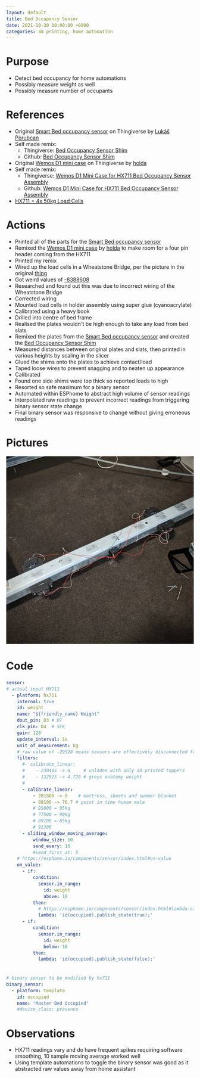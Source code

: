 ```yaml
---
layout: default
title: Bed Occupancy Sensor
date: 2021-10-30 10:00:00 +0800
categories: 3d printing, home automation
---
```


# Purpose
- Detect bed occupancy for home automations
- Possibly measure weight as well
- Possibly measure number of occupants

# References
- Original [Smart Bed occupancy sensor](https://www.thingiverse.com/thing:4213002) on Thingiverse by [Lukáš Porubcan](https://www.thingiverse.com/luc3as/designs)
- Self made remix:
  - Thingiverse: [Bed Occupancy Sensor Shim](https://www.thingiverse.com/thing:5083565)
  - Github: [Bed Occupancy Sensor Shim](/assets/stl/2021-10-30-bed-occupancy-sensor-2-sensor-shim.stl)
- Original [Wemos D1 mini case](https://www.thingiverse.com/thing:4600198) on Thingiverse by [holda](https://www.thingiverse.com/holda/designs)
- Self made remix:
  - Thingiverse: [Wemos D1 Mini Case for HX711 Bed Occupancy Sensor Assembly](https://www.thingiverse.com/thing:5083584)
  - Github: [Wemos D1 Mini Case for HX711 Bed Occupancy Sensor Assembly](/assets/stl/2021-10-30-bed-occupancy-sensor-1-esp-housing.stl)
- [HX711 + 4x 50kg Load Cells](https://www.aliexpress.com/item/4000215823944.html?spm=a2g0s.9042311.0.0.b4e54c4d1kwhAB)


# Actions
- Printed all of the parts for the [Smart Bed occupancy sensor](https://www.thingiverse.com/thing:4213002)
- Remixed the [Wemos D1 mini case](https://www.thingiverse.com/thing:4600198) by [holda](https://www.thingiverse.com/holda/designs) to make room for a four pin header coming from the HX711
- Printed my remix
- Wired up the load cells in a Wheatstone Bridge, per the picture in the original [thing](https://www.thingiverse.com/thing:4213002)
- Got weird values of [-8388608](https://community.home-assistant.io/t/esp8266-hx711-4-small-load-cells-giving-incorrect-values/207005)
- Researched and found out this was due to incorrect wiring of the Wheatstone Bridge
- Corrected wiring
- Mounted load cells in holder assembly using super glue (cyanoacrylate)
- Calibrated using a heavy book
- Drilled into centre of bed frame
- Realised the plates wouldn't be high enough to take any load from bed slats
- Remixed the plates from the [Smart Bed occupancy sensor](https://www.thingiverse.com/thing:4213002) and created the [Bed Occupancy Sensor Shim](https://www.thingiverse.com/thing:5083565)
- Measured distances between original plates and slats, then printed in various heights by scaling in the slicer
- Glued the shims onto the plates to achieve contact/load
- Taped loose wires to prevent snagging and to neaten up appearance
- Calibrated
- Found one side shims were too thick so reported loads to high
- Resorted so safe maximum for a binary sensor
- Automated within ESPhome to abstract high volume of sensor readings
- Interpolated raw readings to prevent incorrect readings from triggering binary sensor state change
- Final binary sensor was responsive to change without giving erroneous readings


# Pictures
![bed-occupancy-sensor](/assets/img/2021-10-30-bed-occupancy-sensor.jpg)

# Code
```yaml
sensor:
# actual input HX711
  - platform: hx711
    internal: true
    id: weight
    name: "${friendly_name} Weight"
    dout_pin: D3 # DT
    clk_pin: D4  # SCK
    gain: 128
    update_interval: 1s
    unit_of_measurement: kg
    # raw value of -29528 means sensors are effectively disconnected from hx711
    filters:
      #- calibrate_linear:
      #    - 230405 -> 0     # unladen with only 3d printed toppers
      #    - 132925 -> 4.726 # greys anatomy weight
      #
      - calibrate_linear:
          - 201800 -> 0    # mattress, sheets and summer blanket
          - 89100 -> 76.7 # point in time human male
          # 95000 = 95kg
          # 77500 = 90kg
          # 89100 = 85kg
          # 91300
      - sliding_window_moving_average:
          window_size: 10
          send_every: 10
          #send_first_at: 5
    # https://esphome.io/components/sensor/index.html#on-value
    on_value:
      - if:
          condition:
            sensor.in_range:
              id: weight
              above: 10
          then:
            # https://esphome.io/components/sensor/index.html#lambda-calls
            lambda: 'id(occupied).publish_state(true);'
      - if:
          condition:
            sensor.in_range:
              id: weight
              below: 10
          then:
            lambda: 'id(occupied).publish_state(false);'


# binary sensor to be modified by hx711
binary_sensor:
  - platform: template
    id: occupied
    name: "Master Bed Occupied"
    #device_class: presence
```

# Observations
- HX711 readings vary and do have frequent spikes requiring software smoothing, 10 sample moving average worked well
- Using template automations to toggle the binary sensor was good as it abstracted raw values away from home assistant
